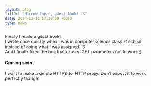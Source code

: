 ```yaml
---
layout: blog
title:  "Harrow there, guest book! :3"
date: 2024-11-11 17:29:00 +0300
type: news
---
```


Finally I made a guest book!\
I wrote code quickly when I was in computer science class at school instead of doing what I was assigned. :3\
And I finally fixed the bug that caused GET parameters not to work ;)

#### Coming soon

I want to make a simple HTTPS-to-HTTP proxy. Don't expect it to work perfectly though!